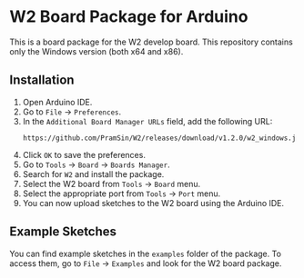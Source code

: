 # W2 Board Package for Arduino

This is a board package for the W2 develop board. This repository contains only the Windows version (both x64 and x86).

## Installation

1. Open Arduino IDE.
2. Go to `File` -> `Preferences`.
3. In the `Additional Board Manager URLs` field, add the following URL:
   ```
   https://github.com/PramSin/W2/releases/download/v1.2.0/w2_windows.json
   ```
4. Click `OK` to save the preferences.
5. Go to `Tools` -> `Board` -> `Boards Manager`.
6. Search for `W2` and install the package.
7. Select the W2 board from `Tools` -> `Board` menu.
8. Select the appropriate port from `Tools` -> `Port` menu.
9. You can now upload sketches to the W2 board using the Arduino IDE.

## Example Sketches

You can find example sketches in the `examples` folder of the package. To access them, go to `File` -> `Examples` and look for the W2 board package.
